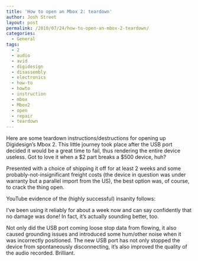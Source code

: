 ```yaml
---
title: 'How to open an Mbox 2: teardown'
author: Josh Street
layout: post
permalink: /2010/07/24/how-to-open-an-mbox-2-teardown/
categories:
  - General
tags:
  - 2
  - audio
  - avid
  - digidesign
  - disassembly
  - electronics
  - how-to
  - howto
  - instruction
  - mbox
  - Mbox2
  - open
  - repair
  - teardown
---
```

Here are some teardown instructions/destructions for opening up Digidesign&#8217;s Mbox 2. This little journey took place after the USB port decided it would be a great time to fail, thus rendering the entire device useless. Got to love it when a $2 part breaks a $500 device, huh?

Presented with a choice of shipping it off for at least 2 weeks and some probably-not-insignificant freight costs (the device in question was under warranty but a parallel import from the US), the best option was, of course, to crack the thing open.

YouTube evidence of the (highly successful) insanity follows:



I&#8217;ve been using it reliably for about a week now and can say confidently that no damage was done! In fact, it&#8217;s actually sounding better, too.

Not only did the USB port coming loose stop data from flowing, it also caused grounding issues and introduced some hum/other noise when it was incorrectly positioned. The new USB port has not only stopped the device from spontaneously disconnecting, it&#8217;s also improved the quality of the audio recorded. Brilliant.